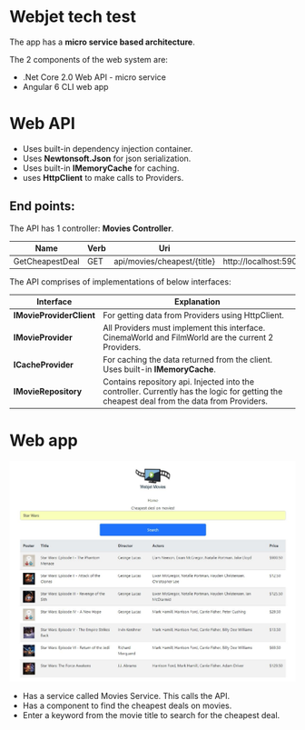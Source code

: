# Webjet tech test

The app has a **micro service based architecture**.

The 2 components of the web system are:

*	.Net Core 2.0 Web API - micro service
*	Angular 6 CLI web app

# Web API

*	Uses built-in dependency injection container.
*	Uses **Newtonsoft.Json** for json serialization.
*	Uses built-in **IMemoryCache** for caching.
*	uses **HttpClient** to make calls to Providers.

## End points:

The API has 1 controller: **Movies Controller**.

| Name | Verb | Uri | Sample |
| --- | --- | --- | --- |
| GetCheapestDeal | GET | api/movies/cheapest/{title} | http://localhost:59039/api/movies/cheapest/Empire |

The API comprises of implementations of below interfaces:

| Interface | Explanation |
| --- | --- |
| **IMovieProviderClient** | For getting data from Providers using HttpClient. |
| **IMovieProvider** | All Providers must implement this interface. CinemaWorld and FilmWorld are the current 2 Providers. |
| **ICacheProvider** | For caching the data returned from the client. Uses built-in **IMemoryCache**. |
| **IMovieRepository** | Contains repository api. Injected into the controller. Currently has the logic for getting the cheapest deal from the data from Providers. |

# Web app

![Screenshot](https://github.com/VeritasSoftware/webjet/blob/master/webjet-ui/Screenshot.jpg)

*	Has a service called Movies Service. This calls the API.
*	Has a component to find the cheapest deals on movies.
*	Enter a keyword from the movie title to search for the cheapest deal.